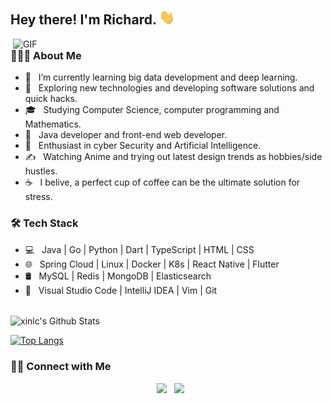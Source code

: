 
<h2> Hey there! I'm Richard. <img src="https://github.com/xinlc/xinlc/blob/master/image/hi.gif?raw=true" width="25"></h2>
<img align="right" alt="GIF" src="https://github.com/xinlc/xinlc/blob/master/gif4.gif?raw=true" width="500"/>

<h3> 👨🏻‍💻 About Me </h3>

- 🔭 &nbsp; I’m currently learning big data development and deep learning.
- 🤔 &nbsp; Exploring new technologies and developing software solutions and quick hacks.
- 🎓 &nbsp; Studying Computer Science, computer programming and Mathematics.
- 💼 &nbsp; Java developer and front-end web developer.
- 🌱 &nbsp; Enthusiast in cyber Security and Artificial Intelligence.
- ✍️ &nbsp; Watching Anime and trying out latest design trends as hobbies/side hustles.
- ☕ &nbsp; I belive, a perfect cup of coffee can be the ultimate solution for stress.

<h3>🛠 Tech Stack</h3>

- 💻 &nbsp; Java | Go | Python | Dart | TypeScript | HTML | CSS
- 🌐 &nbsp; Spring Cloud | Linux | Docker | K8s | React Native | Flutter
- 🛢 &nbsp; MySQL | Redis | MongoDB | Elasticsearch
- 🔧 &nbsp; Visual Studio Code | IntelliJ IDEA | Vim | Git

<br>

<!-- ![xinlc's GitHub stats](https://github-readme-stats.vercel.app/api?username=xinlc&count_private=true&show_icons=true&hide=stars&theme=solarized-light) -->

<img align="center" src="https://github-readme-stats.vercel.app/api?username=xinlc&include_all_commits=true&count_private=true&show_icons=true&line_height=20&title_color=7A7ADB&icon_color=2234AE&text_color=D3D3D3&bg_color=0,000000,130F40" alt="xinlc's Github Stats">

</br>

[![Top Langs](https://github-readme-stats.vercel.app/api/top-langs/?username=xinlc&layout=compact&text_color=daf7dc&bg_color=151515)](https://github.com/xinlc)

<h3> 🤝🏻 Connect with Me </h3>

<p align="center">
&nbsp; <a href="mailto:xinlichao2016@gmail.com" target="_blank" rel="noopener noreferrer"><img src="https://img.icons8.com/plasticine/100/000000/gmail.png"  width="50" /></a>
&nbsp; <a href="https://twitter.com/xinlc" target="_blank" rel="noopener noreferrer"><img src="https://img.icons8.com/plasticine/100/000000/twitter.png" width="50" /></a>  
</p>
